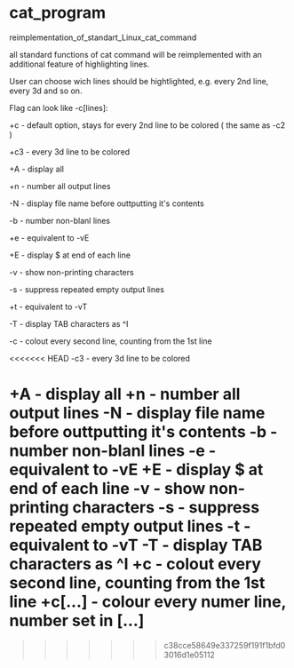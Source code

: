 # cat_program
reimplementation_of_standart_Linux_cat_command

all standard functions of cat command will be reimplemented with
an additional feature of highlighting lines.

User can choose wich lines should be hightlighted, e.g.
every 2nd line, every 3d and so on. 

Flag can look like -c[lines]: 

+c - default option, stays for every 2nd line to be colored ( the same as -c2 )

+c3 - every 3d line to be colored
	
+A - display all

+n - number all output lines

-N - display file name before outtputting it's contents

-b - number non-blanl lines

+e - equivalent to -vE

+E - display $ at end of each line

-v - show non-printing characters

-s - suppress repeated empty output lines

+t - equivalent to -vT

-T - display TAB characters as ^I

-c - colout every second line, counting from the 1st line

<<<<<<< HEAD
-c3 - every 3d line to be colored
	
+A - display all
+n - number all output lines
-N - display file name before outtputting it's contents
-b - number non-blanl lines
-e - equivalent to -vE
+E - display $ at end of each line
-v - show non-printing characters
-s - suppress repeated empty output lines
-t - equivalent to -vT
-T - display TAB characters as ^I
+c - colout every second line, counting from the 1st line
+c[...] - colour every numer line, number set in [...]
=======
>>>>>>> c38cce58649e337259f191f1bfd03016d1e05112
